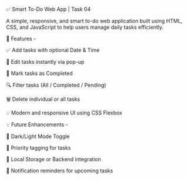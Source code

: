 ✅ Smart To-Do Web App | Task 04

A simple, responsive, and smart to-do web application built using HTML, CSS, and JavaScript to help users manage daily tasks efficiently.

🚀 Features -

✅ Add tasks with optional Date & Time

📝 Edit tasks instantly via pop-up

🔄 Mark tasks as Completed

🔍 Filter tasks (All / Completed / Pending)

🗑️ Delete individual or all tasks

💡 Modern and responsive UI using CSS Flexbox


💡 Future Enhancements -

🌙 Dark/Light Mode Toggle

📌 Priority tagging for tasks

💾 Local Storage or Backend integration

🔔 Notification reminders for upcoming tasks
